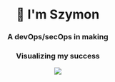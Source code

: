 <h1 align="center">👋 I'm Szymon </h1>
<h3 align="center">A devOps/secOps in making</h3>

<h3 align="center">Visualizing my success</h3>

<p align="center">
  <img src="https://i.kym-cdn.com/photos/images/newsfeed/001/952/706/b2b.png">
</p>

